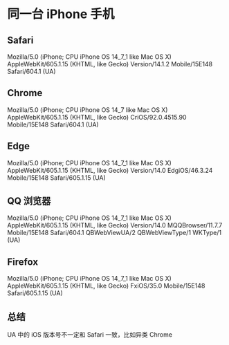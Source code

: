 # 同一台 iPhone 手机

## Safari

Mozilla/5.0 (iPhone; CPU iPhone OS 14_7_1 like Mac OS X) AppleWebKit/605.1.15 (KHTML, like Gecko) Version/14.1.2 Mobile/15E148 Safari/604.1 (UA)

## Chrome

Mozilla/5.0 (iPhone; CPU iPhone OS 14_7 like Mac OS X) AppleWebKit/605.1.15 (KHTML, like Gecko) CriOS/92.0.4515.90 Mobile/15E148 Safari/604.1 (UA)

## Edge

Mozilla/5.0 (iPhone; CPU iPhone OS 14_7_1 like Mac OS X) AppleWebKit/605.1.15 (KHTML, like Gecko) Version/14.0 EdgiOS/46.3.24 Mobile/15E148 Safari/605.1.15 (UA)

## QQ 浏览器

Mozilla/5.0 (iPhone; CPU iPhone OS 14_7_1 like Mac OS X) AppleWebKit/605.1.15 (KHTML, like Gecko) Version/14.0 MQQBrowser/11.7.7 Mobile/15E148 Safari/604.1 QBWebViewUA/2 QBWebViewType/1 WKType/1 (UA)

## Firefox

Mozilla/5.0 (iPhone; CPU iPhone OS 14_7_1 like Mac OS X) AppleWebKit/605.1.15 (KHTML, like Gecko) FxiOS/35.0 Mobile/15E148 Safari/605.1.15 (UA)

## 总结

UA 中的 iOS 版本号不一定和 Safari 一致，比如异类 Chrome
